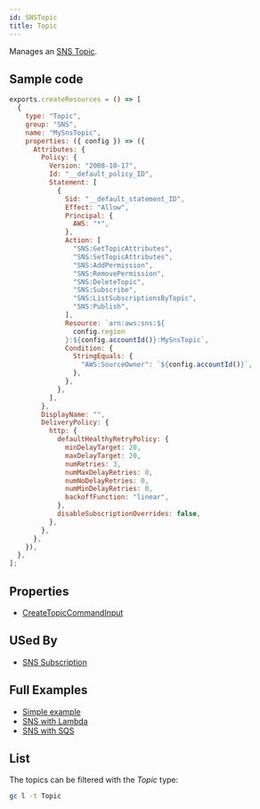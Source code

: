 ```yaml
---
id: SNSTopic
title: Topic
---
```


Manages an [SNS Topic](https://console.aws.amazon.com/sns/v3/home?#/).

## Sample code

```js
exports.createResources = () => [
  {
    type: "Topic",
    group: "SNS",
    name: "MySnsTopic",
    properties: ({ config }) => ({
      Attributes: {
        Policy: {
          Version: "2008-10-17",
          Id: "__default_policy_ID",
          Statement: [
            {
              Sid: "__default_statement_ID",
              Effect: "Allow",
              Principal: {
                AWS: "*",
              },
              Action: [
                "SNS:GetTopicAttributes",
                "SNS:SetTopicAttributes",
                "SNS:AddPermission",
                "SNS:RemovePermission",
                "SNS:DeleteTopic",
                "SNS:Subscribe",
                "SNS:ListSubscriptionsByTopic",
                "SNS:Publish",
              ],
              Resource: `arn:aws:sns:${
                config.region
              }:${config.accountId()}:MySnsTopic`,
              Condition: {
                StringEquals: {
                  "AWS:SourceOwner": `${config.accountId()}`,
                },
              },
            },
          ],
        },
        DisplayName: "",
        DeliveryPolicy: {
          http: {
            defaultHealthyRetryPolicy: {
              minDelayTarget: 20,
              maxDelayTarget: 20,
              numRetries: 3,
              numMaxDelayRetries: 0,
              numNoDelayRetries: 0,
              numMinDelayRetries: 0,
              backoffFunction: "linear",
            },
            disableSubscriptionOverrides: false,
          },
        },
      },
    }),
  },
];
```

## Properties

- [CreateTopicCommandInput](https://docs.aws.amazon.com/AWSJavaScriptSDK/v3/latest/clients/client-sns/interfaces/createtopiccommandinput.html)

## USed By

- [SNS Subscription](./Subscription.md)

## Full Examples

- [Simple example](https://github.com/grucloud/grucloud/tree/main/examples/aws/SNS/sns-simple)
- [SNS with Lambda](https://github.com/grucloud/grucloud/tree/main/examples/aws/SNS/sns-lambda)
- [SNS with SQS](https://github.com/grucloud/grucloud/tree/main/examples/aws/SNS/sns-sqs)

## List

The topics can be filtered with the _Topic_ type:

```sh
gc l -t Topic
```

```txt

```
